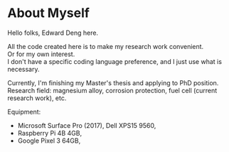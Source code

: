 # About Myself
Hello folks, Edward Deng here.

All the code created here is to make my research work convenient. <br/>
Or for my own interest. <br/>
I don't have a specific coding language preference, and I just use what is necessary.

Currently, I'm finishing my Master's thesis and applying to PhD position.<br/>
Research field: magnesium alloy, corrosion protection, fuel cell (current research work), etc. 

Equipment: 
- Microsoft Surface Pro (2017), Dell XPS15 9560, <br/>
- Raspberry Pi 4B 4GB, <br/>
- Google Pixel 3 64GB, <br/>
